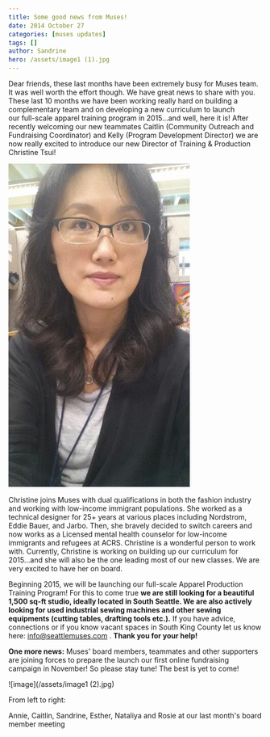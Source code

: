 ```yaml
---
title: Some good news from Muses!
date: 2014 October 27
categories: [muses updates]
tags: []
author: Sandrine
hero: /assets/image1 (1).jpg
---
```

Dear friends, these last months have been extremely busy for Muses team. It was well worth the effort though. We have great news to share with you. These last 10 months we have been working really hard on building a complementary team and on developing a new curriculum to launch our full-scale apparel training program in 2015...and well, here it is! After recently welcoming our new teammates Caitlin (Community Outreach and Fundraising Coordinator) and Kelly (Program Development Director) we are now really excited to introduce our new Director of Training & Production Christine Tsui!

![image](/assets/image.jpg?w=168)

Christine joins Muses with dual qualifications in both the fashion industry and working with low-income immigrant populations. She worked as a technical designer for 25+ years at various places including Nordstrom, Eddie Bauer, and Jarbo. Then, she bravely decided to switch careers and now works as a Licensed mental health counselor for low-income immigrants and refugees at ACRS. Christine is a wonderful person to work with. Currently, Christine is working on building up our curriculum for 2015...and she will also be the one leading most of our new classes. We are very excited to have her on board.

Beginning 2015, we will be launching our full-scale Apparel Production Training Program! For this to come true **we are still looking for a beautiful 1,500 sq-ft studio, ideally located in South Seattle. We are also actively looking for used industrial sewing machines and other sewing equipments (cutting tables, drafting tools etc.).** If you have advice, connections or if you know vacant spaces in South King County let us know here: info@seattlemuses.com . **Thank you for your help!**

**One more news:** Muses' board members, teammates and other supporters are joining forces to prepare the launch our first online fundraising campaign in November! So please stay tune! The best is yet to come!

![image](/assets/image1 (2).jpg)

From left to right:

Annie, Caitlin, Sandrine, Esther, Nataliya and Rosie at our last month's board member meeting